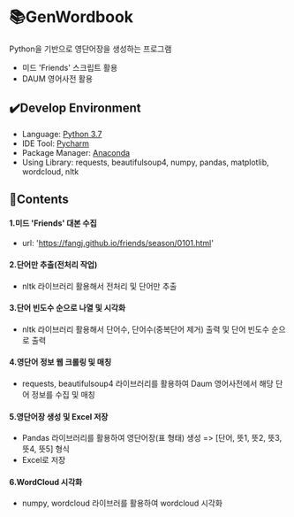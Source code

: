 # :books:GenWordbook
Python을 기반으로 영단어장을 생성하는 프로그램
- 미드 'Friends' 스크립트 활용
- DAUM 영어사전 활용

## :heavy_check_mark:Develop Environment
- Language: [Python 3.7](http://www.python.org/)
- IDE Tool: [Pycharm](https://www.jetbrains.com/ko-kr/pycharm/)
- Package Manager: [Anaconda](https://www.anaconda.com/)
- Using Library: requests, beautifulsoup4, numpy, pandas, matplotlib, wordcloud, nltk

## :notebook_with_decorative_cover:Contents
#### 1.미드 'Friends' 대본 수집
- url: 'https://fangj.github.io/friends/season/0101.html'

#### 2.단어만 추출(전처리 작업)
- nltk 라이브러리 활용해서 전처리 및 단어만 추출

#### 3.단어 빈도수 순으로 나열 및 시각화
- nltk 라이브러리 활용해서 단어수, 단어수(중복단어 제거) 출력 및 단어 빈도수 순으로 출력

#### 4.영단어 정보 웹 크롤링 및 매칭
- requests, beautifulsoup4 라이브러리를 활용하여 Daum 영어사전에서 해당 단어 정보를 수집 및 매칭

#### 5.영단어장 생성 및 Excel 저장
- Pandas 라이브러리를 활용하여 영단어장(표 형태) 생성 => [단어, 뜻1, 뜻2, 뜻3, 뜻4, 뜻5] 형식
- Excel로 저장

#### 6.WordCloud 시각화
- numpy, wordcloud 라이브러를 활용하여 wordcloud 시각화
